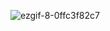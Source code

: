 ![ezgif-8-0ffc3f82c7](https://github.com/jjcode22/Dicee-SwiftUI/assets/108716229/e94979a2-8436-43df-9472-86e8778e1d2f)
